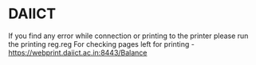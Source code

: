 # DAIICT

If you find any error while connection or printing to the printer please run the printing reg.reg
For checking pages left for printing - https://webprint.daiict.ac.in:8443/Balance 
